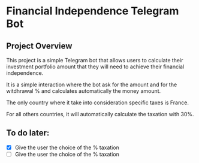 # Financial Independence Telegram Bot

## Project Overview

This project is a simple Telegram bot that allows users to calculate their investment portfolio amount that they will need to achieve their financial independence.

It is a simple interaction where the bot ask for the amount and for the witdhrawal % and calculates automatically the money amount.

The only country where it take into consideration specific taxes is France.

For all others countries, it will automatically calculate the taxation with 30%.

## To do later:

- [x] Give the user the choice of the % taxation
- [ ] Give the user the choice of the % taxation
